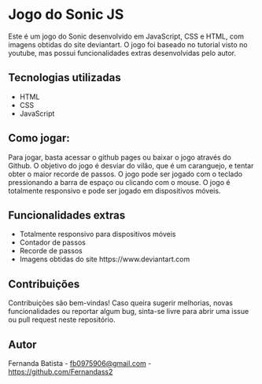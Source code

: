 # Jogo do Sonic JS
Este é um jogo do Sonic desenvolvido em JavaScript, CSS e HTML, com imagens obtidas do site deviantart. O jogo foi baseado no tutorial visto no youtube, mas possui funcionalidades extras desenvolvidas pelo autor.

<h2>Tecnologias utilizadas</h2>
<ul>
    <li>HTML</li>
    <li>CSS</li>
    <li>JavaScript</li>
</ul>

<h2>Como jogar:</h2>
Para jogar, basta acessar o github pages ou baixar o jogo através do Github.
O objetivo do jogo é desviar do vilão, que é um caranguejo, e tentar obter o maior recorde de passos.
O jogo pode ser jogado com o teclado pressionando a barra de espaço ou clicando com o mouse.
O jogo é totalmente responsivo e pode ser jogado em dispositivos móveis.
<h2>Funcionalidades extras</h2>
<ul>
    <li>Totalmente responsivo para dispositivos móveis</li>
    <li>Contador de passos</li>
    <li>Recorde de passos</li>
    <li>Imagens obtidas do site https://www.deviantart.com</li>
    
</ul>
<h2>Contribuições</h2>
Contribuições são bem-vindas! Caso queira sugerir melhorias, novas funcionalidades ou reportar algum bug, sinta-se livre para abrir uma issue ou pull request neste repositório.
<h2>Autor</h2>


Fernanda Batista - fb0975906@gmail.com - https://github.com/Fernandass2
